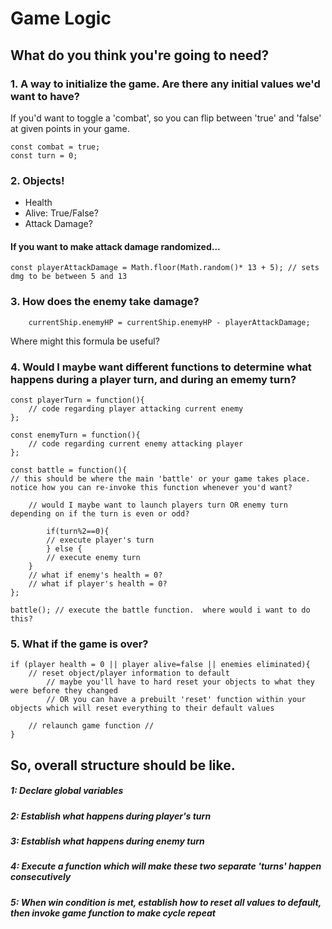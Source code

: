 # Game Logic

## What do you think you're going to need?

### 1. A way to initialize the game.  Are there any initial values we'd want to have?

If you'd want to toggle a 'combat', so you can flip between 'true' and 'false' at given points in your game.
```
const combat = true;
const turn = 0;
```

### 2. Objects!

<ul>
	<li>Health</li>
	<li>Alive: True/False?</li>
	<li>Attack Damage?</li>
</ul>  

#### If you want to make attack damage randomized...

```
const playerAttackDamage = Math.floor(Math.random()* 13 + 5); // sets dmg to be between 5 and 13
```

### 3. How does the enemy take damage?

```
	currentShip.enemyHP = currentShip.enemyHP - playerAttackDamage;
```

Where might this formula be useful?

### 4. Would I maybe want different functions to determine what happens during a player turn, and during an ememy turn?

```
const playerTurn = function(){
	// code regarding player attacking current enemy
};

const enemyTurn = function(){
	// code regarding current enemy attacking player
};

const battle = function(){
// this should be where the main 'battle' or your game takes place.  notice how you can re-invoke this function whenever you'd want?

	// would I maybe want to launch players turn OR enemy turn depending on if the turn is even or odd?  

		if(turn%2==0){
		// execute player's turn
		} else {
		// execute enemy turn
	}
	// what if enemy's health = 0?
	// what if player's health = 0?
};

battle(); // execute the battle function.  where would i want to do this?
```

### 5. What if the game is over?

```
if (player health = 0 || player alive=false || enemies eliminated){
	// reset object/player information to default
		// maybe you'll have to hard reset your objects to what they were before they changed
		// OR you can have a prebuilt 'reset' function within your objects which will reset everything to their default values

	// relaunch game function //
}
```


## So, overall structure should be like.

##### 1: Declare global variables

##### 2: Establish what happens during player's turn

##### 3: Establish what happens during enemy turn

##### 4: Execute a function which will make these two separate 'turns' happen consecutively

##### 5: When win condition is met, establish how to reset all values to default, then invoke game function to make cycle repeat


